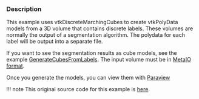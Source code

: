 ### Description

This example uses vtkDiscreteMarchingCubes to create vtkPolyData models from a 3D volume that contains
discrete labels. These volumes are normally the output of a
segmentation algorithm. The polydata for each label will be output
into a separate file.

If you want to see the segmentation results as
cube models, see the example [GenerateCubesFromLabels](/Cxx/Medical/GenerateCubesFromLabels).
The input volume must be in [MetaIO format](http://www.vtk.org/Wiki/MetaIO/Documentation).

Once you generate the models, you can view them with [Paraview](http://paraview.org)

!!! note
    This original source code for this example is [here](https://gitlab.kitware.com/vtk/vtk/blob/395857190c8453508d283958383bc38c9c2999bf/Examples/Medical/Cxx/GenerateModelsFromLabels.cxx).
